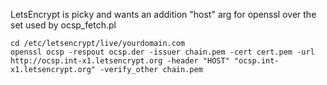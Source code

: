 LetsEncrypt is picky and wants an addition "host" arg for openssl over the set
used by ocsp_fetch.pl

    cd /etc/letsencrypt/live/yourdomain.com
    openssl ocsp -respout ocsp.der -issuer chain.pem -cert cert.pem -url http://ocsp.int-x1.letsencrypt.org -header "HOST" "ocsp.int-x1.letsencrypt.org" -verify_other chain.pem